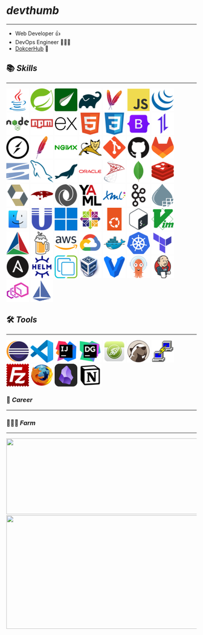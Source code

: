 # ***devthumb*** 
---
- Web Developer 👍
- DevOps Engineer 🧑🏽‍💻
- [DokcerHub](https://hub.docker.com/u/devthumb) 📎

## 📚 ***Skills***
---
<div>
	<!-- Language & Framework -->
	<img src="https://raw.githubusercontent.com/devthumb/devthumb/e804712559abcf77b79ba769a8acd246a62fd71e/img/java.svg" title="Java"  alt="Java" width="60" height="60"/>
	<img src="https://raw.githubusercontent.com/devthumb/devthumb/e804712559abcf77b79ba769a8acd246a62fd71e/img/spring.svg" title="Spring"  alt="Spring" width="60" height="60"/>
	<img src="https://github.com/devthumb/devthumb/blob/main/img/thymeleaf.png?raw=true" title="Thymeleaf"  alt="Thymeleaf" width="60" height="60"/>
	<img src="https://raw.githubusercontent.com/devthumb/devthumb/e804712559abcf77b79ba769a8acd246a62fd71e/img/gradle.svg" title="Gradle"  alt="Gradle" width="60" height="60"/>
	<img src="https://raw.githubusercontent.com/devthumb/devthumb/e804712559abcf77b79ba769a8acd246a62fd71e/img/maven.svg" title="Maven"  alt="Maven" width="60" height="60"/>
	<img src="https://raw.githubusercontent.com/devthumb/devthumb/e804712559abcf77b79ba769a8acd246a62fd71e/img/javascript.svg" title="JavaScript"  alt="JavaScript" width="60" height="60"/>
	<img src="https://raw.githubusercontent.com/devthumb/devthumb/e804712559abcf77b79ba769a8acd246a62fd71e/img/jquery.svg" title="jQuery"  alt="jQuery" width="60" height="60"/>
	<img src="https://raw.githubusercontent.com/devthumb/devthumb/e804712559abcf77b79ba769a8acd246a62fd71e/img/nodejs.svg" title="Nodejs"  alt="Nodejs" width="60" height="60"/>
	<img src="https://raw.githubusercontent.com/devthumb/devthumb/e804712559abcf77b79ba769a8acd246a62fd71e/img/npm.svg" title="npm"  alt="npm" width="60" height="60"/>
	<img src="https://raw.githubusercontent.com/devthumb/devthumb/e804712559abcf77b79ba769a8acd246a62fd71e/img/express.svg" title="Express"  alt="Express" width="60" height="60"/>
	<img src="https://raw.githubusercontent.com/devthumb/devthumb/e804712559abcf77b79ba769a8acd246a62fd71e/img/html5.svg" title="HTML5"  alt="HTML5" width="60" height="60"/>
	<img src="https://raw.githubusercontent.com/devthumb/devthumb/e804712559abcf77b79ba769a8acd246a62fd71e/img/css3.svg" title="CSS3"  alt="CSS3" width="60" height="60"/>
	<img src="https://raw.githubusercontent.com/devthumb/devthumb/e804712559abcf77b79ba769a8acd246a62fd71e/img/bootstrap.svg" title="Bootstrap"  alt="Bootstrap" width="60" height="60"/>
	<img src="https://raw.githubusercontent.com/devthumb/devthumb/e804712559abcf77b79ba769a8acd246a62fd71e/img/axios.svg" title="Axios"  alt="Axios" width="60" height="60"/>
	<img src="https://raw.githubusercontent.com/devthumb/devthumb/e804712559abcf77b79ba769a8acd246a62fd71e/img/socketio.svg" title="Socketio"  alt="Socketio" width="60" height="60"/>
	<img src="https://raw.githubusercontent.com/devthumb/devthumb/e804712559abcf77b79ba769a8acd246a62fd71e/img/apache.svg" title="Apache"  alt="Apache" width="60" height="60"/>
	<img src="https://raw.githubusercontent.com/devthumb/devthumb/e804712559abcf77b79ba769a8acd246a62fd71e/img/nginx.svg" title="Nginx"  alt="Nginx" width="60" height="60"/>
	<img src="https://raw.githubusercontent.com/devthumb/devthumb/e804712559abcf77b79ba769a8acd246a62fd71e/img/tomcat.svg" title="Tomcat"  alt="Tomcat" width="60" height="60"/>
	<img src="https://raw.githubusercontent.com/devthumb/devthumb/e804712559abcf77b79ba769a8acd246a62fd71e/img/git.svg" title="Git" alt="Git" width="60" height="60"/>
	<img src="https://raw.githubusercontent.com/devthumb/devthumb/e804712559abcf77b79ba769a8acd246a62fd71e/img/github.svg" title="GitHub"  alt="GitHub" width="60" height="60"/>
	<img src="https://raw.githubusercontent.com/devthumb/devthumb/e804712559abcf77b79ba769a8acd246a62fd71e/img/gitlab.svg" title="GitLab"  alt="GitLab" width="60" height="60"/>
	<img src="https://raw.githubusercontent.com/devthumb/devthumb/e804712559abcf77b79ba769a8acd246a62fd71e/img/subversion.svg" title="svn"  alt="svn" width="60" height="60"/>
	<img src="https://raw.githubusercontent.com/devthumb/devthumb/e804712559abcf77b79ba769a8acd246a62fd71e/img/mysql.svg" title="MySQL"  alt="MySQL" width="60" height="60"/>
	<img src="https://raw.githubusercontent.com/devthumb/devthumb/e804712559abcf77b79ba769a8acd246a62fd71e/img/mariadb.svg" title="MariaDB"  alt="MariaDB" width="60" height="60"/>
	<img src="https://raw.githubusercontent.com/devthumb/devthumb/e804712559abcf77b79ba769a8acd246a62fd71e/img/oracle.svg" title="Oracle"  alt="Oracle" width="60" height="60"/>
	<img src="https://raw.githubusercontent.com/devthumb/devthumb/e804712559abcf77b79ba769a8acd246a62fd71e/img/microsoftsqlserver.svg" title="MSSQL"  alt="MSSQL" width="60" height="60"/>
	<img src="https://raw.githubusercontent.com/devthumb/devthumb/e804712559abcf77b79ba769a8acd246a62fd71e/img/mongodb.svg" title="MongoDB"  alt="MongoDB" width="60" height="60"/>
	<img src="https://raw.githubusercontent.com/devthumb/devthumb/e804712559abcf77b79ba769a8acd246a62fd71e/img/redis.svg" title="Redis"  alt="Redis" width="60" height="60"/>
	<img src="https://raw.githubusercontent.com/devthumb/devthumb/e804712559abcf77b79ba769a8acd246a62fd71e/img/hibernate.svg" title="Hibernate"  alt="Hibernate" width="60" height="60"/>
	<img src="https://raw.githubusercontent.com/devthumb/devthumb/e804712559abcf77b79ba769a8acd246a62fd71e/img/mongoose.svg" title="Mongoose"  alt="Mongoose" width="60" height="60"/>
	<img src="https://raw.githubusercontent.com/devthumb/devthumb/e804712559abcf77b79ba769a8acd246a62fd71e/img/json.svg" title="JSON"  alt="JSON" width="60" height="60"/>
	<img src="https://raw.githubusercontent.com/devthumb/devthumb/e804712559abcf77b79ba769a8acd246a62fd71e/img/yaml.svg" title="YAML"  alt="YAML" width="60" height="60"/>
	<img src="https://raw.githubusercontent.com/devthumb/devthumb/e804712559abcf77b79ba769a8acd246a62fd71e/img/xml.svg" title="XML"  alt="XML" width="60" height="60"/>
	<img src="https://raw.githubusercontent.com/devthumb/devthumb/e804712559abcf77b79ba769a8acd246a62fd71e/img/apachekafka.svg" title="Kafka"  alt="Kafka" width="60" height="60"/>
	<img src="https://raw.githubusercontent.com/devthumb/devthumb/38bc8e5dfca1ff9e3b57a26ee625b1164dd8eeaf/img/nifi.svg" title="Nifi"  alt="Nifi" width="60" height="60"/>
	<img src="https://github.com/devthumb/devthumb/blob/main/img/macos.png?raw=true" title="MacOS"  alt="MacOS" width="60" height="60"/>
	<img src="https://raw.githubusercontent.com/devthumb/devthumb/38bc8e5dfca1ff9e3b57a26ee625b1164dd8eeaf/img/unix.svg" title="Unix"  alt="Unix" width="60" height="60"/>
	<img src="https://raw.githubusercontent.com/devthumb/devthumb/38bc8e5dfca1ff9e3b57a26ee625b1164dd8eeaf/img/windows11.svg" title="Windows"  alt="Windows" width="60" height="60"/>
	<img src="https://raw.githubusercontent.com/devthumb/devthumb/38bc8e5dfca1ff9e3b57a26ee625b1164dd8eeaf/img/centos.svg" title="CentOS"  alt="CentOS" width="60" height="60"/>
	<img src="https://raw.githubusercontent.com/devthumb/devthumb/38bc8e5dfca1ff9e3b57a26ee625b1164dd8eeaf/img/ubuntu.svg" title="Ubuntu"  alt="Ubuntu" width="60" height="60"/>
	<img src="https://raw.githubusercontent.com/devthumb/devthumb/38bc8e5dfca1ff9e3b57a26ee625b1164dd8eeaf/img/bash.svg" title="Bash"  alt="Bash" width="60" height="60"/>
	<img src="https://raw.githubusercontent.com/devthumb/devthumb/38bc8e5dfca1ff9e3b57a26ee625b1164dd8eeaf/img/vim.svg" title="Vim"  alt="Vim" width="60" height="60"/>
	<img src="https://raw.githubusercontent.com/devthumb/devthumb/38bc8e5dfca1ff9e3b57a26ee625b1164dd8eeaf/img/cmake.svg" title="Cmake"  alt="Cmake" width="60" height="60"/>
	<img src="https://raw.githubusercontent.com/devthumb/devthumb/38bc8e5dfca1ff9e3b57a26ee625b1164dd8eeaf/img/homebrew.svg" title="Homebrew"  alt="Homebrew" width="60" height="60"/>
	<img src="https://raw.githubusercontent.com/devthumb/devthumb/38bc8e5dfca1ff9e3b57a26ee625b1164dd8eeaf/img/aws.svg" title="AWS"  alt="AWS" width="60" height="60"/>
	<img src="https://raw.githubusercontent.com/devthumb/devthumb/38bc8e5dfca1ff9e3b57a26ee625b1164dd8eeaf/img/gcp.svg" title="GCP"  alt="GCP" width="60" height="60"/>
	<img src="https://raw.githubusercontent.com/devthumb/devthumb/38bc8e5dfca1ff9e3b57a26ee625b1164dd8eeaf/img/docker.svg" title="Docker"  alt="Docker" width="60" height="60"/>
	<img src="https://raw.githubusercontent.com/devthumb/devthumb/38bc8e5dfca1ff9e3b57a26ee625b1164dd8eeaf/img/kubernetes.svg" title="K8s"  alt="K8s" width="60" height="60"/>
	<img src="https://raw.githubusercontent.com/devthumb/devthumb/38bc8e5dfca1ff9e3b57a26ee625b1164dd8eeaf/img/terraform.svg" title="Terraform"  alt="Terraform" width="60" height="60"/>
	<img src="https://raw.githubusercontent.com/devthumb/devthumb/38bc8e5dfca1ff9e3b57a26ee625b1164dd8eeaf/img/ansible.svg" title="Ansible"  alt="Ansible" width="60" height="60"/>
	<img src="https://raw.githubusercontent.com/devthumb/devthumb/38bc8e5dfca1ff9e3b57a26ee625b1164dd8eeaf/img/helm.svg" title="Helm"  alt="Helm" width="60" height="60"/>
	<img src="https://raw.githubusercontent.com/devthumb/devthumb/38bc8e5dfca1ff9e3b57a26ee625b1164dd8eeaf/img/vsphere.svg" title="vSphere"  alt="vSphere" width="60" height="60"/>
	<img src="https://github.com/devthumb/devthumb/blob/main/img/virtualbox.png?raw=true" title="VirtualBox"  alt="VirtualBox" width="60" height="60"/>
	<img src="https://raw.githubusercontent.com/devthumb/devthumb/38bc8e5dfca1ff9e3b57a26ee625b1164dd8eeaf/img/vagrant.svg" title="Vagrant"  alt="Vagrant" width="60" height="60"/>
	<img src="https://raw.githubusercontent.com/devthumb/devthumb/38bc8e5dfca1ff9e3b57a26ee625b1164dd8eeaf/img/argocd.svg" title="ArgoCD"  alt="ArgoCD" width="60" height="60"/>
	<img src="https://raw.githubusercontent.com/devthumb/devthumb/38bc8e5dfca1ff9e3b57a26ee625b1164dd8eeaf/img/jenkins.svg" title="Jenkins"  alt="Jenkins" width="60" height="60"/>
	<img src="https://raw.githubusercontent.com/devthumb/devthumb/38bc8e5dfca1ff9e3b57a26ee625b1164dd8eeaf/img/envoy.svg" title="Envoy"  alt="Envoy" width="60" height="60"/>
	<img src="https://raw.githubusercontent.com/devthumb/devthumb/38bc8e5dfca1ff9e3b57a26ee625b1164dd8eeaf/img/istio.svg" title="Istio"  alt="Istio" width="60" height="60"/>
</div>

## 🛠️ ***Tools***
---
<div>
	<img src="https://raw.githubusercontent.com/devthumb/devthumb/38bc8e5dfca1ff9e3b57a26ee625b1164dd8eeaf/img/eclipse.svg" title="Eclipse"  alt="Eclipse" width="60" height="60"/>
	<img src="https://raw.githubusercontent.com/devthumb/devthumb/38bc8e5dfca1ff9e3b57a26ee625b1164dd8eeaf/img/vscode.svg" title="Vscode"  alt="Vscode" width="60" height="60"/>
	<img src="https://raw.githubusercontent.com/devthumb/devthumb/38bc8e5dfca1ff9e3b57a26ee625b1164dd8eeaf/img/intellij.svg" title="Intellij"  alt="Intellij" width="60" height="60"/>
	<img src="https://raw.githubusercontent.com/devthumb/devthumb/38bc8e5dfca1ff9e3b57a26ee625b1164dd8eeaf/img/datagrip.svg" title="Datagrip"  alt="Datagrip" width="60" height="60"/>
	<img src="https://github.com/devthumb/devthumb/blob/main/img/nosqlbooster.png?raw=true" title="NoSQLBooster" alt="NoSQLBooster" width="60" height="60"/>
	<img src="https://raw.githubusercontent.com/devthumb/devthumb/38bc8e5dfca1ff9e3b57a26ee625b1164dd8eeaf/img/dbeaver.svg" title="Dbeaver"  alt="Dbeaver" width="60" height="60"/>
	<img src="https://raw.githubusercontent.com/devthumb/devthumb/38bc8e5dfca1ff9e3b57a26ee625b1164dd8eeaf/img/putty.svg" title="Putty"  alt="Putty" width="60" height="60"/>
	<img src="https://raw.githubusercontent.com/devthumb/devthumb/38bc8e5dfca1ff9e3b57a26ee625b1164dd8eeaf/img/filezilla.svg" title="FileZila"  alt="FileZila" width="60" height="60"/>
	<img src="https://raw.githubusercontent.com/devthumb/devthumb/38bc8e5dfca1ff9e3b57a26ee625b1164dd8eeaf/img/firefox.svg" title="Firefox"  alt="Firefox" width="60" height="60"/>
	<img src="https://github.com/devthumb/devthumb/blob/main/img/obsidian.png?raw=true" title="Obsidian"  alt="Obsidian" width="60" height="60"/>
	<img src="https://raw.githubusercontent.com/devthumb/devthumb/38bc8e5dfca1ff9e3b57a26ee625b1164dd8eeaf/img/notion.svg" title="Notion"  alt="Notion" width="60" height="60"/>
</div>

### 🏅 ***Career***
---



### 🧑🏿‍🌾 ***Farm*** 
---

<a href="https://github.com/devxb/gitanimals">
  <img
    src="https://render.gitanimals.org/lines/devthumb"
    width="1000"
    height="200"
  />
</a>

<a href="https://github.com/devxb/gitanimals">
<img
  src="https://render.gitanimals.org/farms/devthumb"
  width="600"
  height="300"
/>
</a>


